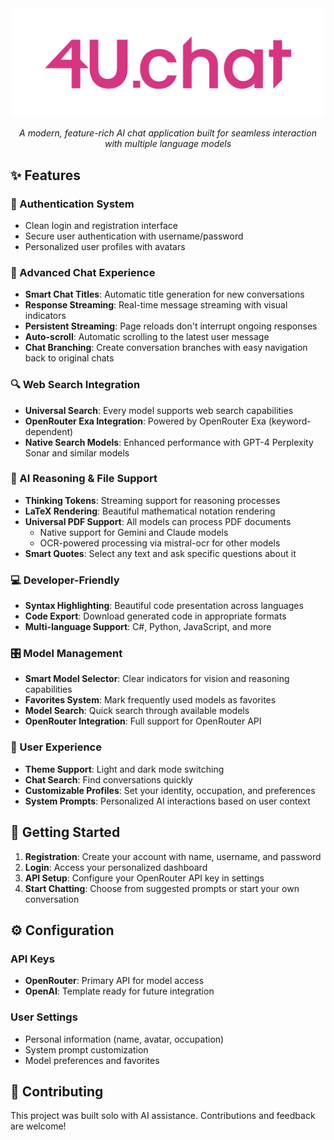<div align="center">
  <img src="https://raw.githubusercontent.com/Aleksandr-Zykov/4U.chat/refs/heads/main/wwwroot/4U%20Image.png" alt="4U Image" />
  <p><em>A modern, feature-rich AI chat application built for seamless interaction with multiple language models</em></p>
</div>

<h2>✨ Features</h2>

<h3>🔐 Authentication System</h3>
<ul>
  <li>Clean login and registration interface</li>
  <li>Secure user authentication with username/password</li>
  <li>Personalized user profiles with avatars</li>
</ul>

<h3>💬 Advanced Chat Experience</h3>
<ul>
  <li><strong>Smart Chat Titles</strong>: Automatic title generation for new conversations</li>
  <li><strong>Response Streaming</strong>: Real-time message streaming with visual indicators</li>
  <li><strong>Persistent Streaming</strong>: Page reloads don't interrupt ongoing responses</li>
  <li><strong>Auto-scroll</strong>: Automatic scrolling to the latest user message</li>
  <li><strong>Chat Branching</strong>: Create conversation branches with easy navigation back to original chats</li>
</ul>

<h3>🔍 Web Search Integration</h3>
<ul>
  <li><strong>Universal Search</strong>: Every model supports web search capabilities</li>
  <li><strong>OpenRouter Exa Integration</strong>: Powered by OpenRouter Exa (keyword-dependent)</li>
  <li><strong>Native Search Models</strong>: Enhanced performance with GPT-4 Perplexity Sonar and similar models</li>
</ul>

<h3>🧠 AI Reasoning & File Support</h3>
<ul>
  <li><strong>Thinking Tokens</strong>: Streaming support for reasoning processes</li>
  <li><strong>LaTeX Rendering</strong>: Beautiful mathematical notation rendering</li>
  <li><strong>Universal PDF Support</strong>: All models can process PDF documents
    <ul>
      <li>Native support for Gemini and Claude models</li>
      <li>OCR-powered processing via mistral-ocr for other models</li>
    </ul>
  </li>
  <li><strong>Smart Quotes</strong>: Select any text and ask specific questions about it</li>
</ul>

<h3>💻 Developer-Friendly</h3>
<ul>
  <li><strong>Syntax Highlighting</strong>: Beautiful code presentation across languages</li>
  <li><strong>Code Export</strong>: Download generated code in appropriate formats</li>
  <li><strong>Multi-language Support</strong>: C#, Python, JavaScript, and more</li>
</ul>

<h3>🎛️ Model Management</h3>
<ul>
  <li><strong>Smart Model Selector</strong>: Clear indicators for vision and reasoning capabilities</li>
  <li><strong>Favorites System</strong>: Mark frequently used models as favorites</li>
  <li><strong>Model Search</strong>: Quick search through available models</li>
  <li><strong>OpenRouter Integration</strong>: Full support for OpenRouter API</li>
</ul>

<h3>🎨 User Experience</h3>
<ul>
  <li><strong>Theme Support</strong>: Light and dark mode switching</li>
  <li><strong>Chat Search</strong>: Find conversations quickly</li>
  <li><strong>Customizable Profiles</strong>: Set your identity, occupation, and preferences</li>
  <li><strong>System Prompts</strong>: Personalized AI interactions based on user context</li>
</ul>

<h2>🚀 Getting Started</h2>

<ol>
  <li><strong>Registration</strong>: Create your account with name, username, and password</li>
  <li><strong>Login</strong>: Access your personalized dashboard</li>
  <li><strong>API Setup</strong>: Configure your OpenRouter API key in settings</li>
  <li><strong>Start Chatting</strong>: Choose from suggested prompts or start your own conversation</li>
</ol>

<h2>⚙️ Configuration</h2>

<h3>API Keys</h3>
<ul>
  <li><strong>OpenRouter</strong>: Primary API for model access</li>
  <li><strong>OpenAI</strong>: Template ready for future integration</li>
</ul>

<h3>User Settings</h3>
<ul>
  <li>Personal information (name, avatar, occupation)</li>
  <li>System prompt customization</li>
  <li>Model preferences and favorites</li>
</ul>

<h2>🤝 Contributing</h2>

<p>This project was built solo with AI assistance. Contributions and feedback are welcome!</p>
